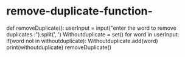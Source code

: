 # remove-duplicate-function-
def removeDuplicate():
    userInput = input("enter the word to remove duplicates :").split(', ')
    Withoutduplicate = set()
    for word in userInput:
        if(word not in withoutduplicate):
            Withoutduplicate.add(word)
    print(withoutduplicate)
removeDuplicate()
